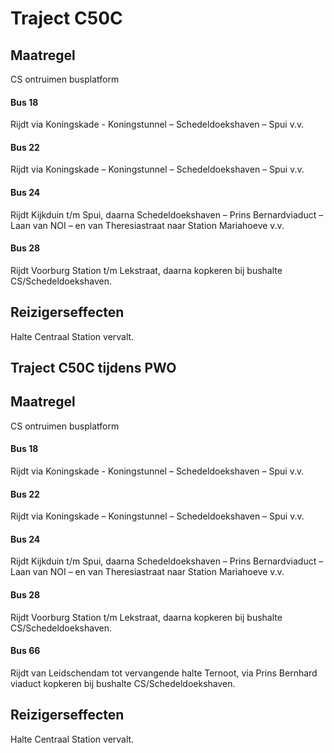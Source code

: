 # Traject C50C
## Maatregel
CS ontruimen busplatform

#### Bus 18
Rijdt via Koningskade - Koningstunnel – Schedeldoekshaven –  Spui v.v.

#### Bus 22
Rijdt via Koningskade – Koningstunnel – Schedeldoekshaven – Spui v.v.

#### Bus 24
Rijdt Kijkduin t/m Spui, daarna Schedeldoekshaven – Prins Bernardviaduct – Laan van NOI – en van Theresiastraat naar Station Mariahoeve v.v.

#### Bus 28
Rijdt Voorburg Station t/m Lekstraat, daarna kopkeren bij bushalte CS/Schedeldoekshaven.

## Reizigerseffecten
Halte Centraal Station vervalt.

## Traject C50C tijdens PWO
## Maatregel
CS ontruimen busplatform

#### Bus 18
Rijdt via Koningskade - Koningstunnel – Schedeldoekshaven –  Spui v.v.

#### Bus 22
Rijdt via Koningskade – Koningstunnel – Schedeldoekshaven – Spui v.v.

#### Bus 24
Rijdt Kijkduin t/m Spui, daarna Schedeldoekshaven – Prins Bernardviaduct – Laan van NOI – en van Theresiastraat naar Station Mariahoeve v.v.

#### Bus 28
Rijdt Voorburg Station t/m Lekstraat, daarna kopkeren bij bushalte CS/Schedeldoekshaven.

#### Bus 66
Rijdt van Leidschendam tot vervangende halte Ternoot, via Prins Bernhard viaduct kopkeren bij bushalte CS/Schedeldoekshaven.

## Reizigerseffecten
Halte Centraal Station vervalt.
